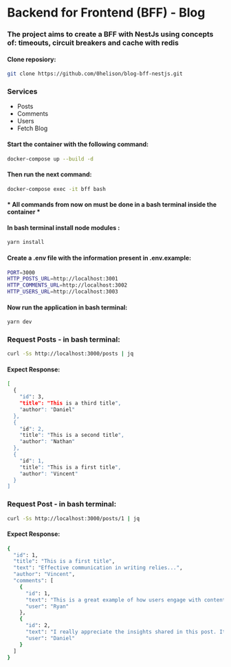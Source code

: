 # Backend for Frontend (BFF) - Blog

### The project aims to create a BFF with NestJs using concepts of: timeouts, circuit breakers and cache with redis


#### Clone reposiory:

```bash
git clone https://github.com/0helison/blog-bff-nestjs.git
```

### Services

* Posts
* Comments
* Users
* Fetch Blog

#### Start the container with the following command:

```bash
docker-compose up --build -d
```

#### Then run the next command:

```bash
docker-compose exec -it bff bash
```

#### * All commands from now on must be done in a bash terminal inside the container *

#### In bash terminal install node modules :

```bash
yarn install
```

#### Create a .env file with the information present in .env.example:

```bash
PORT=3000
HTTP_POSTS_URL=http://localhost:3001
HTTP_COMMENTS_URL=http://localhost:3002
HTTP_USERS_URL=http://localhost:3003
```

#### Now run the application in bash terminal:

```bash
yarn dev
```

### Request Posts - in bash terminal:

```bash
curl -Ss http://localhost:3000/posts | jq
```

#### Expect Response:

```bash
[
  {
    "id": 3,
    "title": "This is a third title",
    "author": "Daniel"
  },
  {
    "id": 2,
    "title": "This is a second title",
    "author": "Nathan"
  },
  {
    "id": 1,
    "title": "This is a first title",
    "author": "Vincent"
  }
]
```

### Request Post - in bash terminal:

```bash
curl -Ss http://localhost:3000/posts/1 | jq
```

#### Expect Response:

```bash
{
  "id": 1,
  "title": "This is a first title",
  "text": "Effective communication in writing relies...",
  "author": "Vincent",
  "comments": [
    {
      "id": 1,
      "text": "This is a great example of how users engage with content, sharing their thoughts and opinions to contribute to the discussion.",
      "user": "Ryan"
    },
    {
      "id": 2,
      "text": "I really appreciate the insights shared in this post. It adds valuable perspective and encourages further discussion on the topic.",
      "user": "Daniel"
    }
  ]
}
    
```
